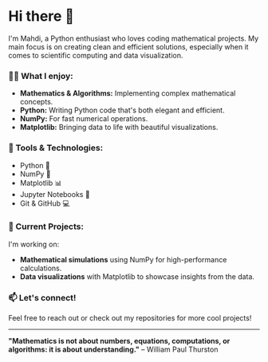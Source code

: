 # Hi there 👋

I'm Mahdi, a Python enthusiast who loves coding mathematical projects. My main focus is on creating clean and efficient solutions, especially when it comes to scientific computing and data visualization.

### 🧑‍💻 What I enjoy:
- **Mathematics & Algorithms:** Implementing complex mathematical concepts.
- **Python:** Writing Python code that's both elegant and efficient.
- **NumPy:** For fast numerical operations.
- **Matplotlib:** Bringing data to life with beautiful visualizations.

### 🔧 Tools & Technologies:
- Python 🐍
- NumPy 🔢
- Matplotlib 📊
- Jupyter Notebooks 📔
- Git & GitHub 💻

### 🚀 Current Projects:
I'm working on:
- **Mathematical simulations** using NumPy for high-performance calculations.
- **Data visualizations** with Matplotlib to showcase insights from the data.

### 📫 Let's connect!
Feel free to reach out or check out my repositories for more cool projects!

---

**"Mathematics is not about numbers, equations, computations, or algorithms: it is about understanding."** – William Paul Thurston
